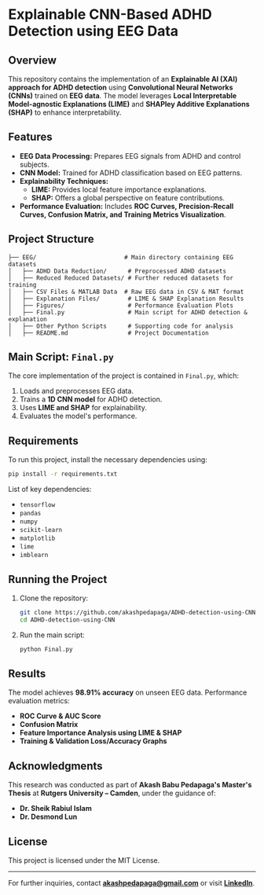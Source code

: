 
# Explainable CNN-Based ADHD Detection using EEG Data

## Overview
This repository contains the implementation of an **Explainable AI (XAI) approach for ADHD detection** using **Convolutional Neural Networks (CNNs)** trained on **EEG data**. The model leverages **Local Interpretable Model-agnostic Explanations (LIME)** and **SHAPley Additive Explanations (SHAP)** to enhance interpretability.

## Features
- **EEG Data Processing:** Prepares EEG signals from ADHD and control subjects.
- **CNN Model:** Trained for ADHD classification based on EEG patterns.
- **Explainability Techniques:**
  - **LIME:** Provides local feature importance explanations.
  - **SHAP:** Offers a global perspective on feature contributions.
- **Performance Evaluation:** Includes **ROC Curves, Precision-Recall Curves, Confusion Matrix, and Training Metrics Visualization**.

## Project Structure
```
├── EEG/                         # Main directory containing EEG datasets
│   ├── ADHD Data Reduction/      # Preprocessed ADHD datasets
│   ├── Reduced Reduced Datasets/ # Further reduced datasets for training
│   ├── CSV Files & MATLAB Data  # Raw EEG data in CSV & MAT format
│   ├── Explanation Files/        # LIME & SHAP Explanation Results
│   ├── Figures/                  # Performance Evaluation Plots
│   ├── Final.py                  # Main script for ADHD detection & explanation
│   ├── Other Python Scripts      # Supporting code for analysis
│   ├── README.md                 # Project Documentation
```

## Main Script: `Final.py`
The core implementation of the project is contained in `Final.py`, which:
1. Loads and preprocesses EEG data.
2. Trains a **1D CNN model** for ADHD detection.
3. Uses **LIME and SHAP** for explainability.
4. Evaluates the model's performance.

## Requirements
To run this project, install the necessary dependencies using:
```sh
pip install -r requirements.txt
```
List of key dependencies:
- `tensorflow`
- `pandas`
- `numpy`
- `scikit-learn`
- `matplotlib`
- `lime`
- `imblearn`

## Running the Project
1. Clone the repository:
   ```sh
   git clone https://github.com/akashpedapaga/ADHD-detection-using-CNN.git
   cd ADHD-detection-using-CNN
   ```
2. Run the main script:
   ```sh
   python Final.py
   ```

## Results
The model achieves **98.91% accuracy** on unseen EEG data. Performance evaluation metrics:
- **ROC Curve & AUC Score**
- **Confusion Matrix**
- **Feature Importance Analysis using LIME & SHAP**
- **Training & Validation Loss/Accuracy Graphs**

## Acknowledgments
This research was conducted as part of **Akash Babu Pedapaga's Master's Thesis** at **Rutgers University – Camden**, under the guidance of:
- **Dr. Sheik Rabiul Islam**
- **Dr. Desmond Lun**


## License
This project is licensed under the MIT License.

---

For further inquiries, contact **akashpedapaga@gmail.com** or visit **[LinkedIn](https://www.linkedin.com/in/akash-babu-pedapaga/)**.
